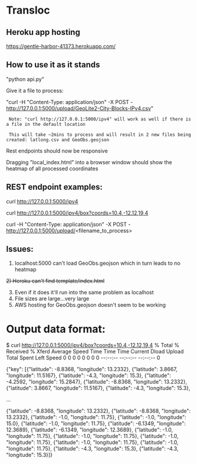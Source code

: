 # Transloc

## Heroku app hosting

   https://gentle-harbor-41373.herokuapp.com/

## How to use it as it stands

  "python api.py" 

  Give it a file to process:
  
  "curl -H "Content-Type: application/json" -X POST - http://127.0.0.1:5000/upload/GeoLite2-City-Blocks-IPv4.csv"
  
     Note: "curl http://127.0.0.1:5000/ipv4" will work as well if there is a file in the default location
  
     This will take ~2mins to process and will result in 2 new files being created: latlong.csv and GeoObs.geojson
  
  Rest endpoints should now be responsive  
  
  Dragging "local_index.html" into a browser window should show the heatmap of all processed coordinates

  


## REST endpoint examples:
curl http://127.0.0.1:5000/ipv4

curl http://127.0.0.1:5000/ipv4/box?coords=10.4,-12.12,19,4

curl -H "Content-Type: application/json" -X POST - http://127.0.0.1:5000/upload/<filename_to_process>

## Issues:

1) localhost:5000 can't load GeoObs.geojson which in turn leads to no heatmap

~~2) Heroku can't find template/index.html~~

3) Even if it does it'll run into the same problem as localhost
4) File sizes are large...very large 
5) AWS hosting for GeoObs.geojson doesn't seem to be working




# Output data format:

$ curl http://127.0.0.1:5000/ipv4/box?coords=10.4,-12.12,19,4
  % Total    % Received % Xferd  Average Speed   Time    Time     Time  Current
                                 Dload  Upload   Total   Spent    Left  Speed
  0     0    0     0    0     0      0      0 --:--:-- --:--:-- --:--:--     0
  
  {"key": [{"latitude": -8.8368, "longitude": 13.2332}, {"latitude": 3.8667, "longitude": 11.5167}, {"latitude": -4.3, "longitude": 15.3}, {"latitude": -4.2592, "longitude": 15.2847}, {"latitude": -8.8368, "longitude": 13.2332}, {"latitude": 3.8667, "longitude": 11.5167}, {"latitude": -4.3, "longitude": 15.3},
  
  ...
  
{"latitude": -8.8368, "longitude": 13.2332}, {"latitude": -8.8368, "longitude": 13.2332}, {"latitude": -1.0, "longitude": 11.75}, {"latitude": -1.0, "longitude": 15.0}, {"latitude": -1.0, "longitude": 11.75}, {"latitude": -6.1349, "longitude": 12.3689}, {"latitude": -6.1349, "longitude": 12.3689}, {"latitude": -1.0, "longitude": 11.75}, {"latitude": -1.0, "longitude": 11.75}, {"latitude": -1.0, "longitude": 11.75}, {"latitude": -1.0, "longitude": 11.75}, {"latitude": -1.0, "longitude": 11.75}, {"latitude": -4.3, "longitude": 15.3}, {"latitude": -4.3, "longitude": 15.3}]}
